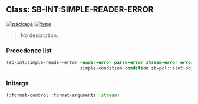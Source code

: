 ## Class: SB-INT:SIMPLE-READER-ERROR
[![package](https://img.shields.io/badge/Package-SB--INT-5f9ea0.svg?style=social&colorA=999999)](../) [![type](https://img.shields.io/badge/Type-Class-5f9ea0.svg?style=social&colorA=999999)](../#class) 

> No description.

### Precedence list
```cl
(sb-int:simple-reader-error reader-error parse-error stream-error error serious-condition
                            simple-condition condition sb-pcl::slot-object t)
```
### Initargs
```cl
(:format-control :format-arguments :stream)
```
